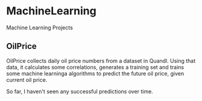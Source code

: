 # MachineLearning
Machine Learning Projects

## OilPrice
OilPrice collects daily oil price numbers from a dataset in Quandl. Using that data, it calculates some correlations, generates a training set and trains some machine learninga algorithms to predict the future oil price, given current oil price. 

So far, I haven't seen any successful predictions over time.
